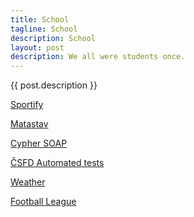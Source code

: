```yaml
---
title: School
tagline: School
description: School
layout: post
description: We all were students once.
---
```


{{ post.description }}

<i class="fab fa-github" style='font-size:30px'></i> [Sportify](https://github.com/Nikolas-Charalambidis/sportify)

<i class="fab fa-github" style='font-size:30px'></i> [Matastav](https://github.com/Nikolas-Charalambidis/matastav)

<i class="fab fa-github" style='font-size:30px'></i> [Cypher SOAP](https://github.com/Nikolas-Charalambidis/cypher-soap)

<i class="fab fa-github" style='font-size:30px'></i> [ČSFD Automated tests](https://github.com/Nikolas-Charalambidis/csfd-automated-tests)

<i class="fab fa-github" style='font-size:30px'></i> [Weather](https://github.com/Nikolas-Charalambidis/weather)

<i class="fab fa-github" style='font-size:30px'></i> [Football League](https://github.com/Nikolas-Charalambidis/football-league)
